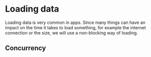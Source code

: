 # Loading data

Loading data is very common in apps. Since many things can have an impact on the time it takes to load something, for example the internet connection or the size, we will use a non-blocking way of loading.

## Concurrency
